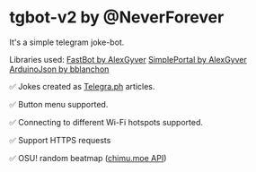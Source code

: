 # tgbot-v2 by @NeverForever

It's a simple telegram joke-bot.

Libraries used:
[FastBot by AlexGyver](https://github.com/GyverLibs/FastBot)
[SimplePortal by AlexGyver](https://github.com/GyverLibs/SimplePortal)
[ArduinoJson by bblanchon](https://github.com/bblanchon/ArduinoJson)

✅ Jokes created as [Telegra.ph](https://telegra.ph/) articles.

✅ Button menu supported.

✅ Connecting to different Wi-Fi hotspots supported.

✅ Support HTTPS requests

✅ OSU! random beatmap ([chimu.moe API](https://chimu.moe/docs))
